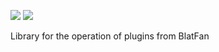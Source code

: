 [![](https://jitpack.io/v/BlatFan/BlatLibs.svg)](https://jitpack.io/#BlatFan/BlatLibs)
[![](https://avatars.mds.yandex.net/get-socsnippets/7132265/2a0000018d315e952c0cd2d1e2e74ac7ed30/square_166)](https://t.me/BlatFan)

Library for the operation of plugins from BlatFan
